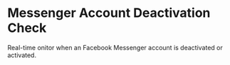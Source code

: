 # Messenger Account Deactivation Check
Real-time onitor when an Facebook Messenger account is deactivated or activated.
